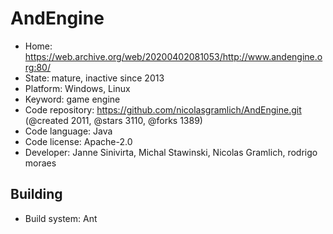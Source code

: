 # AndEngine

- Home: https://web.archive.org/web/20200402081053/http://www.andengine.org:80/
- State: mature, inactive since 2013
- Platform: Windows, Linux
- Keyword: game engine
- Code repository: https://github.com/nicolasgramlich/AndEngine.git (@created 2011, @stars 3110, @forks 1389)
- Code language: Java
- Code license: Apache-2.0
- Developer: Janne Sinivirta, Michal Stawinski, Nicolas Gramlich, rodrigo moraes

## Building

- Build system: Ant
